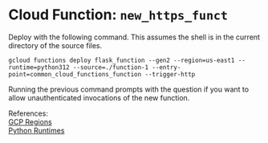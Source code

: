 # Cloud Function: `new_https_funct`  

Deploy with the following command. This assumes the shell is in the current directory of the source files.  

```
gcloud functions deploy flask_function --gen2 --region=us-east1 --runtime=python312 --source=./function-1 --entry-point=common_cloud_functions_function --trigger-http
```  

Running the previous command prompts with the question if you want to allow unauthenticated invocations of the new function.

References:  
[GCP Regions](https://cloud.google.com/functions/docs/locations#tier_1_pricing)  
[Python Runtimes](https://cloud.google.com/functions/docs/concepts/execution-environment#python)